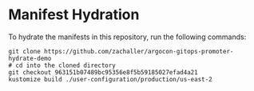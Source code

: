 # Manifest Hydration

To hydrate the manifests in this repository, run the following commands:

```shell
git clone https://github.com/zachaller/argocon-gitops-promoter-hydrate-demo
# cd into the cloned directory
git checkout 963151b07489bc95356e8f5b59185027efad4a21
kustomize build ./user-configuration/production/us-east-2
```
